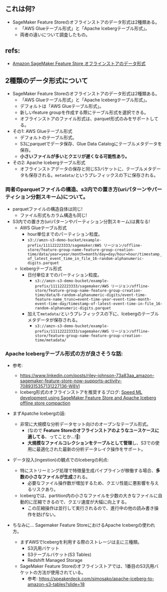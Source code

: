 ## これは何?

- SageMaker Feature Storeのオフラインストアのデータ形式は2種類ある。
  - 「AWS Glueテーブル形式」と「Apache Icebergテーブル形式」。
  - 両者の違いについて調査したもの。

## refs:

- [Amazon SageMaker Feature Store オフラインストアのデータ形式](https://docs.aws.amazon.com/ja_jp/sagemaker/latest/dg/feature-store-offline.html)

## 2種類のデータ形式について

- SageMaker Feature Storeのオフラインストアのデータ形式は2種類ある。
  - 「AWS Glueテーブル形式」と「Apache Icebergテーブル形式」。
  - デフォルトは「AWS Glueテーブル形式」。
  - 新しいfeature groupを作成する際にテーブル形式を選択できる。
  - オフラインストアのファイル形式は、parquet形式のみをサポートしてる。
- その1: AWS Glueテーブル形式
  - デフォルトのテーブル形式。
  - S3にparquetでデータ保存、Glue Data Catalogにテーブルメタデータを保存。
  - **小さいファイルが多いとクエリが遅くなる可能性あり。**
- その2: Apache Icebergテーブル形式
  - オフラインストアデータの保存と同じS3バケットに、テーブルメタデータも保存される。`metadata/`というプレフィックスの下に保存される。

### 両者のparquetファイルの構造、s3内での置き方(uriパターンやパーティション分割スキーム)について。

- parquetファイルの構造自体は同じ!
  - ファイル形式もカラム構造も同じ!
- S3内での置き方(uriパターンやパーティション分割スキーム)は異なる!
  - AWS Glueテーブル形式
    - hour単位までのパーティション粒度。
    - `s3://amzn-s3-demo-bucket/example-prefix/111122223333/sagemaker/AWS リージョン/offline-store/feature-group-name-feature-group-creation-time/data/year=year/month=month/day=day/hour=hour/timestamp_of_latest_event_time_in_file_16-random-alphanumeric-digits.parquet`
  - Icebergテーブル形式
    - 日付単位までのパーティション粒度。
      - `s3://amzn-s3-demo-bucket/example-prefix/111122223333/sagemaker/AWS リージョン/offline-store/feature-group-name-feature-group-creation-time/data/8-random-alphanumeric-digits/event-time-feature-name_trunc=event-time-year-event-time-month-event-time-day/timestamp-of-latest-event-time-in-file_16-random-alphanumeric-digits.parquet`
    - 加えて`metadata/`というプレフィックスの下に、Icebergのテーブルメタデータが保存される。
      - `s3://amzn-s3-demo-bucket/example-prefix/111122223333/sagemaker/AWS リージョン/offline-store/feature-group-name-feature-group-creation-time/metadata/`


### Apache Icebergテーブル形式の方が良さそうな話:

- 参考:
  - https://www.linkedin.com/posts/riley-johnson-73a83aa_amazon-sagemaker-feature-store-now-supports-activity-7089315357131227136-W8Vl
  - Iceberg形式のオフラインストアを推奨するブログ: [­­Speed ML development using SageMaker Feature Store and Apache Iceberg offline store compaction](https://aws.amazon.com/jp/blogs/machine-learning/speed-ml-development-using-sagemaker-feature-store-and-apache-iceberg-offline-store-compaction/)
- まずApatche Icebergの話:
  - 非常に大規模な分析データセット向けのオープンなテーブル形式。
    - (なので **Feature Storeのオフラインストアのようなユースケースに適してる**、ってことか...!:thinking:)
    - **大規模なファイルコレクションをテーブルとして管理**し、S3での使用に最適化された最新の分析データレイク操作をサポート。
- データ投入(ingestion)の観点でのIcebergの利点:
  - 特にストリーミング処理で特徴量生成パイプラインが稼働する場合、**多数の小さなファイルが生成**される。
    - 必要なファイル操作数が増加するため、クエリ性能に悪影響を与えるリスクあり。
  - Icebergでは、partition内の小さなファイルを少数の大きなファイルに自動的に圧縮できるので、クエリ速度が大幅に向上する。
    - この圧縮操作は並行して実行されるので、進行中の他の読み書き操作を妨げない。

- ちなみに... Sagemaker Feature StoreにおけるApache Icebergの使われ方。
  - まずAWSでIcebergを利用する際のストレージは主に三種類。
    - S3汎用バケット
    - S3テーブルバケット(S3 Tables)
    - Redshift Managed Storage
  - SageMaker Feature Storeのオフラインストアでは、1番目のS3汎用バケットの方法が使用されている。
    - 参考: https://speakerdeck.com/simosako/apache-iceberg-to-amazon-s3-tables?slide=18
